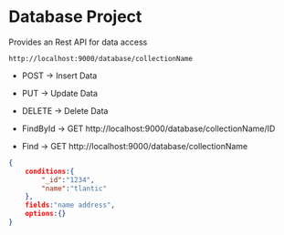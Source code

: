 # Database Project

Provides an Rest API for data access

```shell
http://localhost:9000/database/collectionName
```

+ POST -> Insert Data
+ PUT  -> Update Data
+ DELETE -> Delete Data

+ FindById -> GET  http://localhost:9000/database/collectionName/ID

+ Find -> GET http://localhost:9000/database/collectionName
```json
{
	conditions:{ 
		"_id":"1234",
		"name":"tlantic"
	},
	fields:"name address",
	options:{}
}
```

